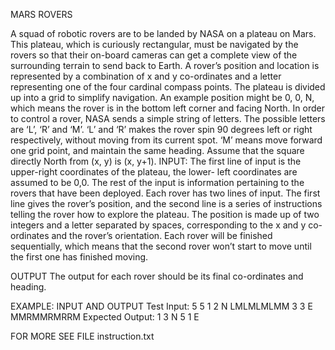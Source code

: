 MARS ROVERS

A squad of robotic rovers are to be landed by NASA on a plateau on Mars. This
plateau, which is curiously rectangular, must be navigated by the rovers so that their
on-board cameras can get a complete view of the surrounding terrain to send back to
Earth.
A rover’s position and location is represented by a combination of x and y co-ordinates
and a letter representing one of the four cardinal compass points. The plateau is
divided up into a grid to simplify navigation. An example position might be 0, 0, N,
which means the rover is in the bottom left corner and facing North.
In order to control a rover, NASA sends a simple string of letters. The possible letters
are ‘L’, ‘R’ and ‘M’. ‘L’ and ‘R’ makes the rover spin 90 degrees left or right
respectively, without moving from its current spot. ‘M’ means move forward one grid
point, and maintain the same heading.
Assume that the square directly North from (x, y) is (x, y+1).
INPUT: The first line of input is the upper-right coordinates of the plateau, the lower-
left coordinates are assumed to be 0,0.
The rest of the input is information pertaining to the rovers that have been deployed.
Each rover has two lines of input. The first line gives the rover’s position, and the
second line is a series of instructions telling the rover how to explore the plateau.
The position is made up of two integers and a letter separated by spaces,
corresponding to the x and y co-ordinates and the rover’s orientation.
Each rover will be finished sequentially, which means that the second rover won’t start
to move until the first one has finished moving.

OUTPUT The output for each rover should be its final co-ordinates and heading.

EXAMPLE:
	INPUT AND OUTPUT
	Test Input: 5 5 1 2 N LMLMLMLMM 3 3 E MMRMMRMRRM
	Expected Output: 1 3 N 5 1 E

FOR MORE SEE FILE instruction.txt
